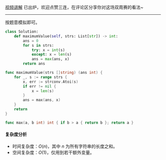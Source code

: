 [视频讲解](https://www.bilibili.com/video/BV1kR4y1r7Df/) 已出炉，欢迎点赞三连，在评论区分享你对这场双周赛的看法~

---

按题意模拟即可。

```py [sol1-Python3]
class Solution:
    def maximumValue(self, strs: List[str]) -> int:
        ans = 0
        for s in strs:
            try: x = int(s)
            except: x = len(s)
            ans = max(ans, x)
        return ans
```

```go [sol1-Go]
func maximumValue(strs []string) (ans int) {
	for _, s := range strs {
		x, err := strconv.Atoi(s)
		if err != nil {
			x = len(s)
		}
		ans = max(ans, x)
	}
	return
}

func max(a, b int) int { if b > a { return b }; return a }
```

#### 复杂度分析

- 时间复杂度：$O(n)$，其中 $n$ 为所有字符串的长度之和。
- 空间复杂度：$O(1)$，仅用到若干额外变量。
